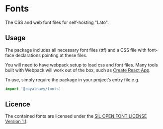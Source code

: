 # Fonts

The CSS and web font files for self-hosting "Lato".

## Usage

The package includes all necessary font files (ttf) and a CSS file with font-face declarations pointing at these files.

You will need to have webpack setup to load css and font files. Many tools built with Webpack will work out of the box, such as [Create React App](https://github.com/facebook/create-react-app).

To use, simply require the package in your project’s entry file e.g.

```javascript
import '@royalnavy/fonts'
```

## Licence

The contained fonts are licensed under the [SIL OPEN FONT LICENSE Version 1.1](https://github.com/Royal-Navy/standards-toolkit/blob/develop/packages/fonts/LICENSE).
